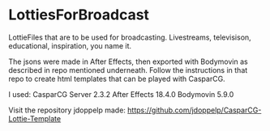 # LottiesForBroadcast
LottieFiles that are to be used for broadcasting. Livestreams, televisison, educational, inspiration, you name it.

The jsons were made in After Effects, then exported with Bodymovin as described in repo mentioned underneath.
Follow the instructions in that repo to create html templates that can be played with CasparCG.

I used:
CasparCG Server 2.3.2
After Effects 18.4.0
Bodymovin 5.9.0


Visit the repository jdoppelp made:
https://github.com/jdoppelp/CasparCG-Lottie-Template
